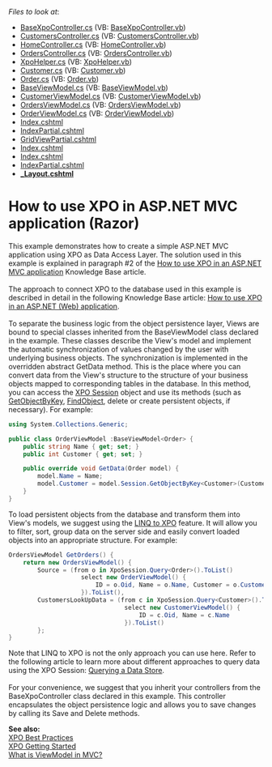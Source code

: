 <!-- default file list -->
*Files to look at*:

* [BaseXpoController.cs](./CS/DevExpressMvcApplication/Controllers/BaseXpoController.cs) (VB: [BaseXpoController.vb](./VB/DevExpressMvcApplication/Controllers/BaseXpoController.vb))
* [CustomersController.cs](./CS/DevExpressMvcApplication/Controllers/CustomersController.cs) (VB: [CustomersController.vb](./VB/DevExpressMvcApplication/Controllers/CustomersController.vb))
* [HomeController.cs](./CS/DevExpressMvcApplication/Controllers/HomeController.cs) (VB: [HomeController.vb](./VB/DevExpressMvcApplication/Controllers/HomeController.vb))
* [OrdersController.cs](./CS/DevExpressMvcApplication/Controllers/OrdersController.cs) (VB: [OrdersController.vb](./VB/DevExpressMvcApplication/Controllers/OrdersController.vb))
* [XpoHelper.cs](./CS/DevExpressMvcApplication/Helpers/XpoHelper.cs) (VB: [XpoHelper.vb](./VB/DevExpressMvcApplication/Helpers/XpoHelper.vb))
* [Customer.cs](./CS/DevExpressMvcApplication/Models/Customer.cs) (VB: [Customer.vb](./VB/DevExpressMvcApplication/Models/Customer.vb))
* [Order.cs](./CS/DevExpressMvcApplication/Models/Order.cs) (VB: [Order.vb](./VB/DevExpressMvcApplication/Models/Order.vb))
* [BaseViewModel.cs](./CS/DevExpressMvcApplication/ViewModels/BaseViewModel.cs) (VB: [BaseViewModel.vb](./VB/DevExpressMvcApplication/ViewModels/BaseViewModel.vb))
* [CustomerViewModel.cs](./CS/DevExpressMvcApplication/ViewModels/CustomerViewModel.cs) (VB: [CustomerViewModel.vb](./VB/DevExpressMvcApplication/ViewModels/CustomerViewModel.vb))
* [OrdersViewModel.cs](./CS/DevExpressMvcApplication/ViewModels/OrdersViewModel.cs) (VB: [OrdersViewModel.vb](./VB/DevExpressMvcApplication/ViewModels/OrdersViewModel.vb))
* [OrderViewModel.cs](./CS/DevExpressMvcApplication/ViewModels/OrderViewModel.cs) (VB: [OrderViewModel.vb](./VB/DevExpressMvcApplication/ViewModels/OrderViewModel.vb))
* [Index.cshtml](./CS/DevExpressMvcApplication/Views/Customers/Index.cshtml)
* [IndexPartial.cshtml](./CS/DevExpressMvcApplication/Views/Customers/IndexPartial.cshtml)
* [GridViewPartial.cshtml](./CS/DevExpressMvcApplication/Views/Home/GridViewPartial.cshtml)
* [Index.cshtml](./CS/DevExpressMvcApplication/Views/Home/Index.cshtml)
* [Index.cshtml](./CS/DevExpressMvcApplication/Views/Orders/Index.cshtml)
* [IndexPartial.cshtml](./CS/DevExpressMvcApplication/Views/Orders/IndexPartial.cshtml)
* **[_Layout.cshtml](./CS/DevExpressMvcApplication/Views/Shared/_Layout.cshtml)**
<!-- default file list end -->
# How to use XPO in ASP.NET MVC application (Razor)


<p>This example demonstrates how to create a simple ASP.NET MVC application using XPO as Data Access Layer. The solution used in this example is explained in paragraph #2 of the <a href="https://www.devexpress.com/Support/Center/p/K18525">How to use XPO in an ASP.NET MVC application</a> Knowledge Base article.<br><br>The approach to connect XPO to the database used in this example is described in detail in the following Knowledge Base article: <a href="https://www.devexpress.com/Support/Center/p/K18061">How to use XPO in an ASP.NET (Web) application</a>.<br><br>To separate the business logic from the object persistence layer, Views are bound to special classes inherited from the BaseViewModel<T> class declared in the example. These classes describe the View's model and implement the automatic synchronization of values changed by the user with underlying business objects. The synchronization is implemented in the overridden abstract GetData method. This is the place where you can convert data from the View's structure to the structure of your business objects mapped to corresponding tables in the database. In this method, you can access the <a href="https://documentation.devexpress.com/#CoreLibraries/CustomDocument2022">XPO Session</a> object and use its methods (such as <a href="https://documentation.devexpress.com/#CoreLibraries/DevExpressXpoSession_GetObjectByKey~ClassType~topic">GetObjectByKey</a>, <a href="https://documentation.devexpress.com/#CoreLibraries/DevExpressXpoSession_FindObject~ClassType~topic">FindObject</a>, delete or create persistent objects, if necessary). For example:</p>


```cs
using System.Collections.Generic;

public class OrderViewModel :BaseViewModel<Order> {
    public string Name { get; set; }
    public int Customer { get; set; }

    public override void GetData(Order model) {
        model.Name = Name;
        model.Customer = model.Session.GetObjectByKey<Customer>(Customer);
    }
}
```


<p>To load persistent objects from the database and transform them into View's models, we suggest using the <a href="https://documentation.devexpress.com/#CoreLibraries/CustomDocument4060">LINQ to XPO</a> feature. It will allow you to filter, sort, group data on the server side and easily convert loaded objects into an appropriate structure. For example:</p>


```cs
OrdersViewModel GetOrders() {
	return new OrdersViewModel() {
		Source = (from o in XpoSession.Query<Order>().ToList()
					select new OrderViewModel() {
						ID = o.Oid, Name = o.Name, Customer = o.Customer.Oid
					}).ToList(),
		CustomersLookUpData = (from c in XpoSession.Query<Customer>().ToList()
								select new CustomerViewModel() {
									ID = c.Oid, Name = c.Name
								}).ToList()
		};
}
```


<p>Note that LINQ to XPO is not the only approach you can use here. Refer to the following article to learn more about different approaches to query data using the XPO Session: <a href="https://documentation.devexpress.com/#CoreLibraries/CustomDocument2034">Querying a Data Store</a>.<br><br>For your convenience, we suggest that you inherit your controllers from the BaseXpoController<T> class declared in this example. This controller encapsulates the object persistence logic and allows you to save changes by calling its Save and Delete methods.</p>
<p><strong>See also: <br></strong><a href="https://www.devexpress.com/Support/Center/p/A2944">XPO Best Practices</a><br><a href="https://documentation.devexpress.com/#CoreLibraries/CustomDocument2263">XPO Getting Started</a><br><a href="http://stackoverflow.com/questions/11064316/what-is-viewmodel-in-mvc">What is ViewModel in MVC?</a></p>

<br/>


